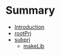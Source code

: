 # Summary

* [Introduction](README.md)
* [rootPrj](chapter1.md)
* [subprj](subprj.md)
   * [makeLib](makelib.md)

